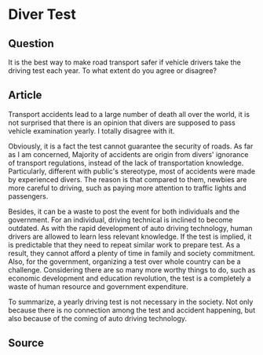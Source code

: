 # Diver Test

## Question

It is the best way to make road transport safer if vehicle drivers take the driving test each year. To what extent do you agree or disagree?

## Article

Transport accidents lead to a large number of death all over the world, it is not surprised that there is an opinion that divers are supposed to pass vehicle examination yearly. I totally disagree with it.

Obviously, it is a fact the test cannot guarantee the security of roads. As far as I am concerned, Majority of accidents are origin from divers' ignorance of transport regulations, instead of the lack of transportation knowledge. Particularly, different with public's stereotype, most of accidents were made by experienced divers. The reason is that compared to them, newbies are more careful to driving, such as paying more attention to traffic lights and passengers.

Besides, it can be a waste to post the event for both individuals and the government. For an individual, driving technical is inclined to become outdated. As with the rapid development of auto driving technology, human drivers are allowed to learn less relevant knowledge. If the test is implied, it is predictable that they need to repeat similar work to prepare test. As a result, they cannot afford a plenty of time in family and society commitment. Also, for the government, organizing a test over whole country can be a challenge. Considering there are so many more worthy things to do, such as economic development and education revolution, the test is a completely a waste of human resource and government expenditure.

To summarize, a yearly driving test is not necessary in the society. Not only because there is no connection among the test and accident happening, but also because of the coming of auto driving technology.

## Source

## 